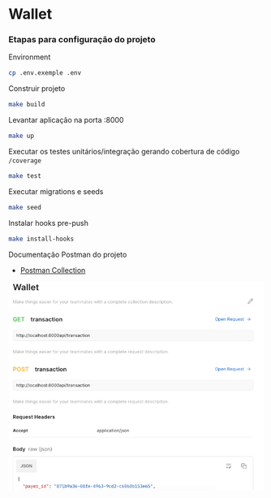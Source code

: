 # Wallet

### Etapas para configuração do projeto

Environment

```bash
cp .env.exemple .env
```

Construir projeto

```bash
make build
```

Levantar aplicação na porta :8000

```bash
make up
```

Executar os testes unitários/integração gerando cobertura de código `/coverage`

```bash
make test
```

Executar migrations e seeds

```bash
make seed
```

Instalar hooks pre-push

```bash
make install-hooks
```

Documentação Postman do projeto

- [Postman Collection](https://github.com/hugobandeira/wallet/blob/master/Wallet.postman_collection.json)

![alt text](https://github.com/hugobandeira/wallet/blob/master/img.png)
